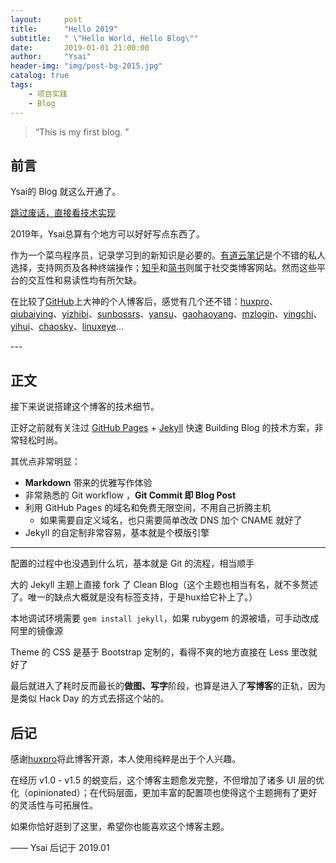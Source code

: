 ```yaml
---
layout:     post
title:      "Hello 2019"
subtitle:   " \"Hello World, Hello Blog\""
date:       2019-01-01 21:00:00
author:     "Ysai"
header-img: "img/post-bg-2015.jpg"
catalog: true
tags:
    - 项目实践
    - Blog
---
```


> “This is my first blog. ”

## 前言

Ysai的 Blog 就这么开通了。

[跳过废话，直接看技术实现 ](#build) 

2019年，Ysai总算有个地方可以好好写点东西了。


作为一个菜鸟程序员，记录学习到的新知识是必要的。[有道云笔记](https://note.youdao.com/web)是个不错的私人选择，支持网页及各种终端操作；[知乎](https://www.zhihu.com/)和[简书](https://www.jianshu.com/)则属于社交类博客网站。然而这些平台的交互性和易读性均有所欠缺。

在比较了[GitHub](https://github.com/)上大神的个人博客后，感觉有几个还不错：[huxpro](huxpro.github.io)、[qiubaiying](qiubaiying.github.io)、[yizhibi](yizibi.github.io)、[sunbossrs](sunbossrs.github.io)、[yansu](suyan.github.io)、[gaohaoyang](gaohaoyang.github.io)、[mzlogin](mzlogin.github.io)、[yingchi](http://yingchi.io/)、[yihui](https://yihui.name/)、[chaosky](http://chaosky.me/)、[linuxeye](https://blog.linuxeye.cn/)...


<p id = "build"></p>
---

## 正文

接下来说说搭建这个博客的技术细节。  

正好之前就有关注过 [GitHub Pages](https://pages.github.com/) + [Jekyll](http://jekyllrb.com/) 快速 Building Blog 的技术方案，非常轻松时尚。

其优点非常明显：

* **Markdown** 带来的优雅写作体验
* 非常熟悉的 Git workflow ，**Git Commit 即 Blog Post**
* 利用 GitHub Pages 的域名和免费无限空间，不用自己折腾主机
	* 如果需要自定义域名，也只需要简单改改 DNS 加个 CNAME 就好了 
* Jekyll 的自定制非常容易，基本就是个模版引擎

---

配置的过程中也没遇到什么坑，基本就是 Git 的流程，相当顺手

大的 Jekyll 主题上直接 fork 了 Clean Blog（这个主题也相当有名，就不多赘述了。唯一的缺点大概就是没有标签支持，于是hux给它补上了。）

本地调试环境需要 `gem install jekyll`，如果 rubygem 的源被墙，可手动改成阿里的镜像源

Theme 的 CSS 是基于 Bootstrap 定制的，看得不爽的地方直接在 Less 里改就好了

最后就进入了耗时反而最长的**做图、写字**阶段，也算是进入了**写博客**的正轨，因为是类似 Hack Day 的方式去搭这个站的。



## 后记

感谢[huxpro](huxpro.github.io)将此博客开源，本人使用纯粹是出于个人兴趣。

在经历 v1.0 - v1.5 的蜕变后，这个博客主题愈发完整，不但增加了诸多 UI 层的优化（opinionated）；在代码层面，更加丰富的配置项也使得这个主题拥有了更好的灵活性与可拓展性。

如果你恰好逛到了这里，希望你也能喜欢这个博客主题。

—— Ysai 后记于 2019.01



